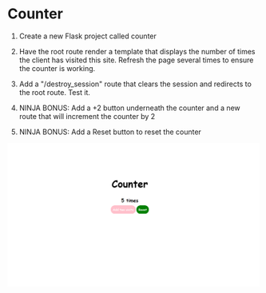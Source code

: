 # Counter

1. Create a new Flask project called counter

2. Have the root route render a template that displays the number of times the client has visited this site. Refresh the page several times to ensure the counter is working.

3. Add a "/destroy_session" route that clears the session and redirects to the root route. Test it.

4. NINJA BONUS: Add a +2 button underneath the counter and a new route that will increment the counter by 2

5. NINJA BONUS: Add a Reset button to reset the counter

<img src="Capture.PNG"/>